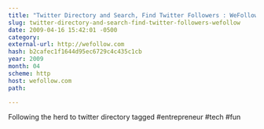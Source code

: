```yaml
---
title: "Twitter Directory and Search, Find Twitter Followers : WeFollow"
slug: twitter-directory-and-search-find-twitter-followers-wefollow
date: 2009-04-16 15:42:01 -0500
category: 
external-url: http://wefollow.com
hash: b2cafec1f1644d95ec6729c4c435c1cb
year: 2009
month: 04
scheme: http
host: wefollow.com
path: 

---
```


Following the herd to  twitter directory tagged  #entrepreneur #tech #fun
